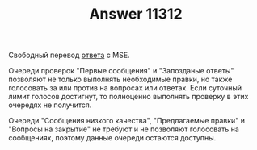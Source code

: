 ﻿---
title: "Answer 11312"
se.owner.user_id: 176217
se.owner.display_name: "αλεχολυτ"
se.owner.link: "https://ru.meta.stackoverflow.com/users/176217/%ce%b1%ce%bb%ce%b5%cf%87%ce%bf%ce%bb%cf%85%cf%84"
se.answer_id: 11312
se.question_id: 11311
se.post_type: answer
se.is_accepted: True
---
<p>Свободный перевод <a href="https://meta.stackexchange.com/a/149669/339911">ответа</a> с MSE.</p>
<p>Очереди проверок &quot;Первые сообщения&quot; и &quot;Запозданые ответы&quot; позволяют не только выполнять необходимые правки, но также голосовать за или против на вопросах или ответах. Если суточный лимит голосов достигнут, то полноценно выполнять проверку в этих очередях не получится.</p>
<p>Очереди &quot;Сообщения низкого качества&quot;, &quot;Предлагаемые правки&quot; и &quot;Вопросы на закрытие&quot; не требуют и не позволяют голосовать на сообщениях, поэтому данные очереди остаются доступны.</p>

